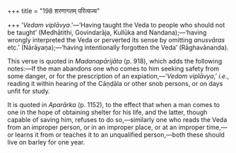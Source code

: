 +++
title = "198 शरणागतम् परित्यज्य"

+++
‘*Vedam viplāvya*.’—‘Having taught the Veda to people who should not be
taught’ (Medhātithi, Govindarāja, Kullūka and Nandana);—‘having wrongly
interpreted the Veda or perverted its sense by omitting *anusvāras*
etc.’ (Nārāyaṇa);—‘having intentionally forgotten the Veda’
(Rāghavānanda).

This verse is quoted in *Madanapārijāta* (p. 918), which adds the
following notes:—If the man abandons one who comes to him seeking safety
from some danger, or for the prescription of an expiation,—‘*Vedam
viplāvya*,’ *i.e*., reading it within hearing of the Cāṇḍāla or other
snob persons, or on days unfit for study.

It is quoted in *Aparārka* (p. 1152), to the effect that when a man
comes to one in the hope of obtaining shelter for his life, and the
latter, though capable of saving him, refuses to do so,—similarly one
who reads the Veda from an improper person, or in an improper place, or
at an improper time,—or learns it from or teaches it to an unqualified
person,—both these should live on barley for one year.


